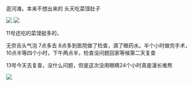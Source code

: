 逛河滩，本来不想出来的
头天吃菜馍肚子

![](http://upload-images.jianshu.io/upload_images/6904315-721748d3e9863b02.jpg?imageMogr2/auto-orient/strip%7CimageView2/2/w/1080/q/50)
![](http://upload-images.jianshu.io/upload_images/6904315-50c67a8cffb13589.jpg?imageMogr2/auto-orient/strip%7CimageView2/2/w/1080/q/50)


11号还吃的菜馍挺多的，

无奈舌头气泡
7点多去
8点多到医院做了检查，滴了眼药水。半个小时做完手术，10点半等四个小时，下午两点半，检查没问题回家等候第二天复查


13号今天去复查，没什么问题，但是这次没用眼睛24个小时真是漫长难熬


![](http://upload-images.jianshu.io/upload_images/6904315-f769a75f03f5641c.jpg?imageMogr2/auto-orient/strip%7CimageView2/2/w/1080/q/50)
